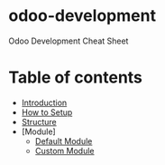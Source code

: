 # odoo-development
Odoo Development Cheat Sheet

# Table of contents

* [Introduction](doc/introduction.md)
* [How to Setup](doc/setup.md)
* [Structure](doc/structure.md)
* [Module]
    * [Default Module](doc/default-module.md)
    * [Custom Module](doc/custom-module.md)
